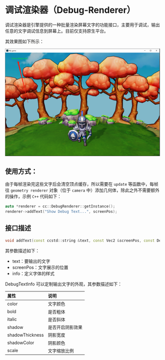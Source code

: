 # 调试渲染器（Debug-Renderer）

调试渲染器是引擎提供的一种批量渲染屏幕文字的功能接口，主要用于调试，输出任意的文字调试信息到屏幕上。目前仅支持原生平台。

其效果图如下所示：

![debug-renderer-demo](./debug-renderer-demo.png)

## 使用方式：

由于每帧渲染完这些文字后会清空顶点缓存，所以需要在 ``update`` 等函数中，每帧往 ``geometry renderer`` 对象（位于 ``camera`` 中）添加几何体，除此之外不需要额外的操作，示例 `C++` 代码如下：

```c++
auto *renderer = cc::DebugRenderer::getInstance();
renderer->addText("Show Debug Text...", screenPos);
```

## 接口描述

```cpp
void addText(const ccstd::string &text, const Vec2 &screenPos, const DebugTextInfo &info = DebugTextInfo());
```
其参数描述如下： 

- text：要输出的文字
- screenPos：文字展示的位置
- info：定义字体的样式

DebugTextInfo 可以定制输出文字的外观，其参数描述如下：

| 属性 | 说明 |
| :-- | :-- |
| color             | 文字颜色 |
| bold              | 是否粗体 |
| italic            | 是否斜体 |
| shadow            | 是否开启阴影效果 |
| shadowThickness   | 阴影宽度 |
| shadowColor       | 阴影颜色 |
| scale             | 文字缩放比例 |
